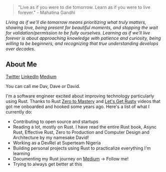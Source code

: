 > "Live as if you were to die tomorrow. Learn as if you were to live forever." - Mahatma Gandhi

*Living as if we'll die tomorrow means prioritizing what truly matters, showing love, being present for beautiful moments, and stopping the wait for validation/permission to be fully ourselves. Learning as if we'll live forever is about approaching knowledge with patience and curiosity, being willing to be beginners, and recognizing that true understanding develops over decades.*

## About Me

[Twitter](https://twitter.com/heisdave7)
[LinkedIn](https://ng.linkedin.com/in/david-n-9356a5232)
[Medium](https://medium.com/@davidjrn247)

You can call me Dav, Dave or David.

I'm a software engineer excited about improving technology particularly using Rust. Thanks to Rust [Zero to Mastery](https://youtube.com/@ZeroToMastery) and [Let's Get Rusty](https://youtube.com/@letsgetrusty) videos that got me onboarded and hooked some years ago.  Here's a list of what I currently do:
- Contributing to open source and startups
- Reading a lot, mostly on Rust. I have read the entire Rust book, Async Rust, Effective Rust, Zero to Production and Computer Design and Architecture by my namesake David!
- Working as a DevRel at Superteam Nigeria
- Building personal projects using Rust to practicalize everything I'm learning
- Documenting my Rust journey on [Medium](https://medium.com/@davidjrn247) -> Follow me!
- Trying to always get better at this
